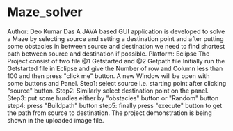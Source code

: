 # Maze_solver
Author: Deo Kumar Das
A JAVA based GUI application is developed to solve a Maze by selecting source and setting a destination point and after putting some obstacles in between source and destination we need to find shortest path between source and destination if  possible.
Platform: Eclipse
The Project consist of two  file @1 Getstarted and @2 Getpath file.Initially run the Getstarted file in Eclipse and give the Number of row and Column less than 100 and then press "click me" button.
A new Window will be open with some buttons and Panel.
Step1: select source i.e. starting point after clicking "source" button.
Step2: Similarly select destination point on the panel.
Step3: put some hurdles either by "obstacles" button or "Random" button
step4: press "Buildpath" button
step5: finally press "execute" button to get the path from source to destination.
      The project demonstration is being shown in the uploaded image file.
